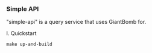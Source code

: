 ### Simple API

"simple-api" is a query service that uses GiantBomb for.

I. Quickstart

``make up-and-build`` 